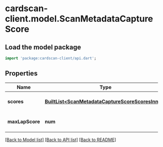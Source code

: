 # cardscan-client.model.ScanMetadataCaptureScore

## Load the model package
```dart
import 'package:cardscan-client/api.dart';
```

## Properties
Name | Type | Description | Notes
------------ | ------------- | ------------- | -------------
**scores** | [**BuiltList&lt;ScanMetadataCaptureScoreScoresInner&gt;**](ScanMetadataCaptureScoreScoresInner.md) | List of capture scores | [optional] 
**maxLapScore** | **num** | Maximum Laplacian score | [optional] 

[[Back to Model list]](../README.md#documentation-for-models) [[Back to API list]](../README.md#documentation-for-api-endpoints) [[Back to README]](../README.md)


